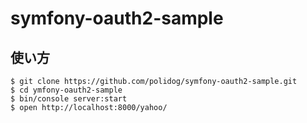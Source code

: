 symfony-oauth2-sample
==============

## 使い方

```
$ git clone https://github.com/polidog/symfony-oauth2-sample.git
$ cd ymfony-oauth2-sample
$ bin/console server:start
$ open http://localhost:8000/yahoo/
```